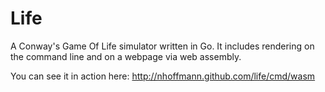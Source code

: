 # Life

A Conway's Game Of Life simulator written in Go. It includes rendering on the command line and on a webpage via web assembly.


You can see it in action here: http://nhoffmann.github.com/life/cmd/wasm
